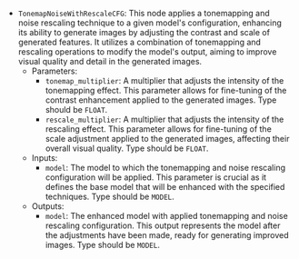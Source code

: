 - `TonemapNoiseWithRescaleCFG`: This node applies a tonemapping and noise rescaling technique to a given model's configuration, enhancing its ability to generate images by adjusting the contrast and scale of generated features. It utilizes a combination of tonemapping and rescaling operations to modify the model's output, aiming to improve visual quality and detail in the generated images.
    - Parameters:
        - `tonemap_multiplier`: A multiplier that adjusts the intensity of the tonemapping effect. This parameter allows for fine-tuning of the contrast enhancement applied to the generated images. Type should be `FLOAT`.
        - `rescale_multiplier`: A multiplier that adjusts the intensity of the rescaling effect. This parameter allows for fine-tuning of the scale adjustment applied to the generated images, affecting their overall visual quality. Type should be `FLOAT`.
    - Inputs:
        - `model`: The model to which the tonemapping and noise rescaling configuration will be applied. This parameter is crucial as it defines the base model that will be enhanced with the specified techniques. Type should be `MODEL`.
    - Outputs:
        - `model`: The enhanced model with applied tonemapping and noise rescaling configuration. This output represents the model after the adjustments have been made, ready for generating improved images. Type should be `MODEL`.
